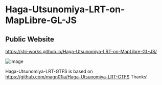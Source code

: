 # Haga-Utsunomiya-LRT-on-MapLibre-GL-JS
## Public Website
https://shi-works.github.io/Haga-Utsunomiya-LRT-on-MapLibre-GL-JS/

![image](https://github.com/shi-works/Haga-Utsunomiya-LRT-on-MapLibre-GL-JS/assets/71203808/687d4ac1-b2e7-43e6-a652-bd5d93911337)

Haga-Utsunomiya-LRT-GTFS is based on https://github.com/magn01ia/Haga-Utsunomiya-LRT-GTFS Thanks!
